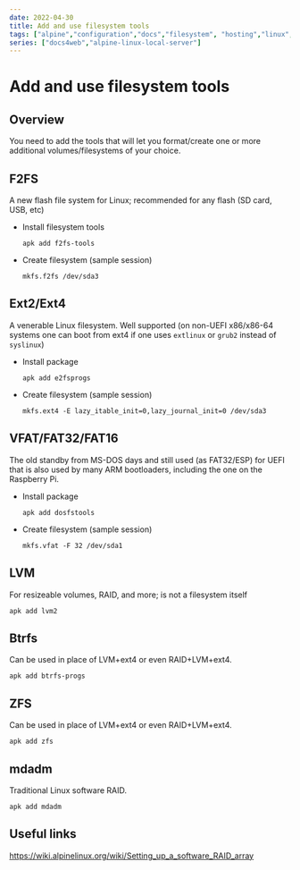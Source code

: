 ```yaml
---
date: 2022-04-30
title: Add and use filesystem tools
tags: ["alpine","configuration","docs","filesystem", "hosting","linux","self-host","storage","sysadmin-devops","raspberry-pi","sbc"]
series: ["docs4web","alpine-linux-local-server"]
---
```


# Add and use filesystem tools

## Overview

You need to add the tools that will let you format/create one or more additional volumes/filesystems of your choice.

## F2FS

A new flash file system for Linux; recommended for any flash (SD card, USB, etc)

* Install filesystem tools
  
  ```shell
  apk add f2fs-tools
  ```

* Create filesystem (sample session)
  
  ```shell
  mkfs.f2fs /dev/sda3
  ```

## Ext2/Ext4

A venerable Linux filesystem. Well supported (on non-UEFI x86/x86-64 systems one can boot from ext4 if one uses `extlinux` or `grub2` instead of `syslinux`)

* Install package
  
  ```shell
  apk add e2fsprogs
  ```

* Create filesystem (sample session)
  
  ```shell
  mkfs.ext4 -E lazy_itable_init=0,lazy_journal_init=0 /dev/sda3
  ```

## VFAT/FAT32/FAT16

The old standby from MS-DOS days and still used (as FAT32/ESP) for UEFI that is also used by many ARM bootloaders, including the one on the Raspberry Pi.

* Install package
  
  ```shell
  apk add dosfstools
  ```

* Create filesystem (sample session)
  
  ```shell
  mkfs.vfat -F 32 /dev/sda1
  ```

## LVM

For resizeable volumes, RAID, and more; is not a filesystem itself

```shell
apk add lvm2
```

## Btrfs

Can be used in place of LVM+ext4 or even RAID+LVM+ext4.

```shell
apk add btrfs-progs
```

## ZFS

Can be used in place of LVM+ext4 or even RAID+LVM+ext4.

```shell
apk add zfs
```

## mdadm

Traditional Linux software RAID.

```shell
apk add mdadm
```

## Useful links

<https://wiki.alpinelinux.org/wiki/Setting_up_a_software_RAID_array>
